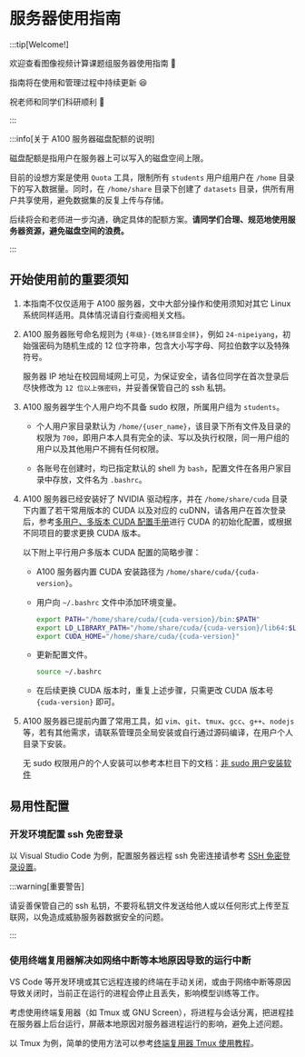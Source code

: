 # 服务器使用指南

:::tip[Welcome!]

欢迎查看图像视频计算课题组服务器使用指南 🤗

指南将在使用和管理过程中持续更新 😆

祝老师和同学们科研顺利 🎉

:::

:::info[关于 A100 服务器磁盘配额的说明]

磁盘配额是指用户在服务器上可以写入的磁盘空间上限。

目前的设想方案是使用 `Quota` 工具，限制所有 `students` 用户组用户在 `/home` 目录下的写入数据量。同时，在 `/home/share` 目录下创建了 `datasets` 目录，供所有用户共享使用，避免数据集的反复上传与存储。

后续将会和老师进一步沟通，确定具体的配额方案。**请同学们合理、规范地使用服务器资源，避免磁盘空间的浪费。**

:::

## 开始使用前的重要须知

1. 本指南不仅仅适用于 A100 服务器，文中大部分操作和使用须知对其它 Linux 系统同样适用。具体情况请自行查阅相关文档。
   
2. A100 服务器账号命名规则为 `{年级}-{姓名拼音全拼}`，例如 `24-nipeiyang`，初始强密码为随机生成的 12 位字符串，包含大小写字母、阿拉伯数字以及特殊符号。
   
   服务器 IP 地址在校园局域网上可见，为保证安全，请各位同学在首次登录后尽快修改为 `12 位以上强密码`，并妥善保管自己的 ssh 私钥。

3. A100 服务器学生个人用户均不具备 sudo 权限，所属用户组为 `students`。
   
   - 个人用户家目录默认为 `/home/{user_name}`，该目录下所有文件及目录的权限为 `700`，即用户本人具有完全的读、写以及执行权限，同一用户组的用户以及其他用户不拥有任何权限。
 
   - 各账号在创建时，均已指定默认的 shell 为 `bash`，配置文件在各用户家目录中存放，文件名为 `.bashrc`。
   
4. A100 服务器已经安装好了 NVIDIA 驱动程序，并在 `/home/share/cuda` 目录下内置了若干常用版本的 CUDA 以及对应的 cuDNN，请各用户在首次登录后，参考[多用户、多版本 CUDA 配置手册](./2-multi-version-cuda.md)进行 CUDA 的初始化配置，或根据不同项目的要求更换 CUDA 版本。
   
   以下附上平行用户多版本 CUDA 配置的简略步骤：
   
   - A100 服务器内置 CUDA 安装路径为 `/home/share/cuda/{cuda-version}`。

   - 用户向 `~/.bashrc` 文件中添加环境变量。

      ```sh
      export PATH="/home/share/cuda/{cuda-version}/bin:$PATH"
      export LD_LIBRARY_PATH="/home/share/cuda/{cuda-version}/lib64:$LD_LIBRARY_PATH"
      export CUDA_HOME="/home/share/cuda/{cuda-version}"
      ```

   - 更新配置文件。

      ```sh
      source ~/.bashrc
      ```

   - 在后续更换 CUDA 版本时，重复上述步骤，只需更改 CUDA 版本号 `{cuda-version}` 即可。

5. A100 服务器已提前内置了常用工具，如 `vim`、`git`、`tmux`、`gcc`、`g++`、`nodejs` 等，若有其他需求，请联系管理员全局安装或自行通过源码编译，在用户个人目录下安装。

   无 sudo 权限用户的个人安装可以参考本栏目下的文档：[非 sudo 用户安装软件](../3-package-install-without-sudo.md)

## 易用性配置

### 开发环境配置 ssh 免密登录

以 Visual Studio Code 为例，配置服务器远程 ssh 免密连接请参考 [SSH 免密登录设置](./3-ssh-login.md)。

:::warning[重要警告]

请妥善保管自己的 ssh 私钥，不要将私钥文件发送给他人或以任何形式上传至互联网，以免造成威胁服务器数据安全的问题。

:::

### 使用终端复用器解决如网络中断等本地原因导致的运行中断

VS Code 等开发环境或其它远程连接的终端在手动关闭，或由于网络中断等原因导致关闭时，当前正在运行的进程会停止且丢失，影响模型训练等工作。

考虑使用终端复用器（如 Tmux 或 GNU Screen），将进程与会话分离，把进程挂在服务器上后台运行，屏蔽本地原因对服务器进程运行的影响，避免上述问题。

以 Tmux 为例，简单的使用方法可以参考[终端复用器 Tmux 使用教程](./4-tmux.md)。

